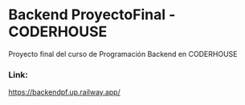 # Backend ProyectoFinal - CODERHOUSE
Proyecto final del curso de Programación Backend en CODERHOUSE

### Link:
https://backendpf.up.railway.app/
